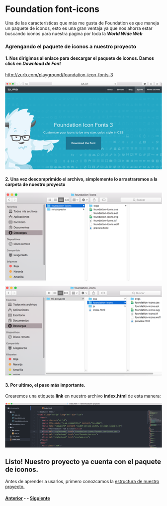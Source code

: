 # Foundation font-icons

Una de las características que más me gusta de Foundation es que maneja un paquete de iconos, esto es una gran ventaja ya que nos ahorra estar buscando iconos para nuestra pagina por toda la ***World Wide Web***

### Agrengando el paquete de iconos a nuestro proyecto

#### 1. Nos dirigimos al enlace para descargar el paquete de iconos. Damos click en ***Download de Font***

http://zurb.com/playground/foundation-icon-fonts-3

![](assets/icon1.png)

#### 2. Una vez descomprimido el archivo, simplemente lo arrastraremos a la carpeta de nuestro proyecto

![](assets/icon2.png)

![](assets/icon3.png)

#### 3. Por ultimo, el paso más importante.

Crearemos una etiqueta **link** en nuestro archivo **index.html** de esta manera:

![](assets/icon4.png)

## Listo! Nuestro proyecto ya cuenta con el paquete de iconos.

Antes de aprender a usarlos, primero conozcamos la [estructura de nuestro proyecto.](page6.md)

#### [Anterior](page4.md) - - [Siguiente](page6.md)
